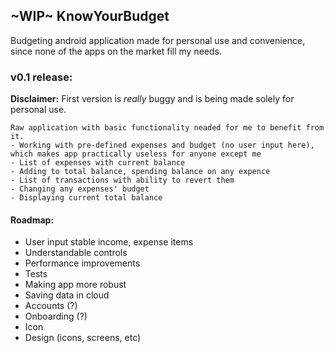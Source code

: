 ## ~WIP~ KnowYourBudget
Budgeting android application made for personal use and convenience, since none of the apps on the market fill my needs.

### __v0.1 release:__
__Disclaimer:__ First version is _really_ buggy and is being made solely for personal use.
```
Raw application with basic functionality neaded for me to benefit from it.
- Working with pre-defined expenses and budget (no user input here), which makes app practically useless for anyone except me
- List of expenses with current balance
- Adding to total balance, spending balance on any expence
- List of transactions with ability to revert them
- Changing any expenses' budget
- Displaying current total balance 
```


#### Roadmap:
- User input stable income, expense items
- Understandable controls
- Performance improvements
- Tests
- Making app more robust
- Saving data in cloud
- Accounts (?)
- Onboarding (?)
- Icon
- Design (icons, screens, etc)



